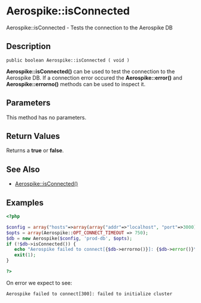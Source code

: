 
# Aerospike::isConnected

Aerospike::isConnected - Tests the connection to the Aerospike DB

## Description

```
public boolean Aerospike::isConnected ( void )
```

**Aerospike::isConnected()** can be used to test the connection to the Aerospike
DB. If a connection error occured the **Aerospike::error()** and
**Aerospike::errorno()** methods can be used to inspect it.

## Parameters

This method has no parameters.

## Return Values

Returns a **true** or **false**.

## See Also

- [Aerospike::isConnected()](aerospike_isconnected.md)

## Examples

```php
<?php

$config = array("hosts"=>array(array("addr"=>"localhost", "port"=>3000));
$opts = array(Aerospike::OPT_CONNECT_TIMEOUT => 750);
$db = new Aerospike($config, 'prod-db', $opts);
if (!$db->isConnected()) {
   echo "Aerospike failed to connect[{$db->errorno()}]: {$db->error()}\n";
   exit(1);
}

?>
```

On error we expect to see:

```
Aerospike failed to connect[300]: failed to initialize cluster
```

